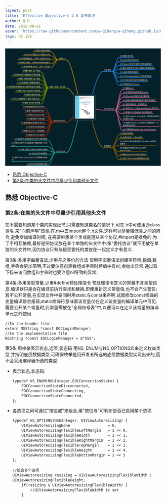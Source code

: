 ```yaml
---
layout: post
title: 'Effective Objective-C 2.0 读书笔记'
author: Q.H.
date: 2018-08-01
cover: 'https://raw.githubusercontent.com/w-qihang/w-qihang.github.io/master/_posts/imgs/effectiveOC.png'
tags: OC iOS 
---
```

![](https://raw.githubusercontent.com/w-qihang/w-qihang.github.io/master/_posts/imgs/effectiveoc_contents.png)

* [熟悉 Objective-C](#1)
* [第2条:在类的头文件中尽量少引用其他头文件](#1.1)


<h2 id="1">熟悉 Objective-C</h2>
<h3 id="1.1">第2条:在类的头文件中尽量少引用其他头文件</h3>
在不需要知道某个类的实现细节,只需要知道类名的情况下,可在.h中可使用@class 类名 来"向前声明"该类,在.m中去import整个.h文件.这样可以尽量降低类之间的耦合,避免增加编译时间;
在需要继承某个类或是遵从某个协议,#import是难免的.为了不相互依赖,最好是把协议放在某个单独的头文件中.像"委托协议"就不用放在单独的头文件中,因为协议只有与接受委托的类放在一起定义才有意义.

第3条:多用字面量语法,少用与之等价的方法
使用字面量语法创建字符串,数值,数组,字典会更加简明,不过要注意创建数组或字典时若值中有nil,会抛出异常.通过取下标来访问数组和字典时也要注意nil导致的异常.

第4条:多用类型常量,少用#define预处理指令
预处理指令定义的常量不含类型信息,编译器只是会在编译前执行查找和替换,即使重新定义常量值,也不会产生警告;
若不公开常量,在实现文件中要同时用static与const来声明.试图修改const修饰的变量编译器会报错;static修饰符意味着该变量仅在定义该变量的编译单元中可见.
需要公开某个常量时,此常量需放在"全局符号表"中,以便可以在定义该常量的编译单元之外使用.
```
//In the header file
extern NSString *const EOCLoginManager; 
//In the implementation file
NSString *const EOCLoginManager = @"555";
```
第5条:用枚举表示状态,选项,状态码
用NS_ENUM与NS_OPTIONS宏来定义枚举类型,并指明底层数据类型,可确保枚举是用开发者所选的底层数据类型实现出来的,而不会采用编译器所选的类型.
+ 表示状态,状态码:
    ```
    typedef NS_ENUM(NSUInteger,EOCConnectionState) {
        EOCConnectionStateDisconnected,
        EOCConnectionStateConnecting,
        EOCConnectionStateConnected,
    };
    ```
+ 各选项之间可通过"按位或"来组合,用"按位与"可判断是否已启用某个选项
    ```
    typedef NS_OPTIONS(NSUInteger, UIViewAutoresizing) {
        UIViewAutoresizingNone                 = 0,
        UIViewAutoresizingFlexibleLeftMargin   = 1 << 0,
        UIViewAutoresizingFlexibleWidth        = 1 << 1,
        UIViewAutoresizingFlexibleRightMargin  = 1 << 2,
        UIViewAutoresizingFlexibleTopMargin    = 1 << 3,
        UIViewAutoresizingFlexibleHeight       = 1 << 4,
        UIViewAutoresizingFlexibleBottomMargin = 1 << 5
    };

    //组合多个选项
    UIViewAutoresizing resizing = UIViewAutoresizingFlexibleWidth | UIViewAutoresizingFlexibleHeight;
        if(resizing & UIViewAutoresizingFlexibleWidth) {
            //UIViewAutoresizingFlexibleWidth is set
        }
    ```